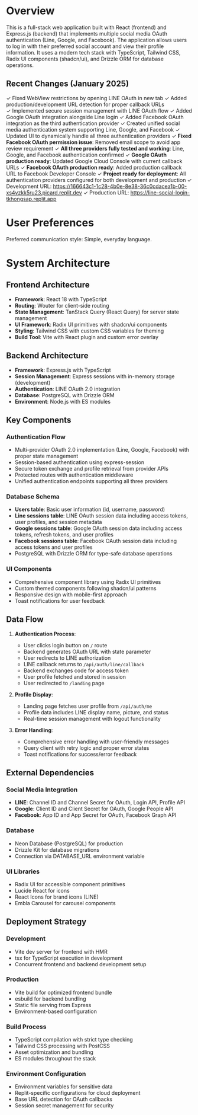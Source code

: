 # Overview

This is a full-stack web application built with React (frontend) and Express.js (backend) that implements multiple social media OAuth authentication (Line, Google, and Facebook). The application allows users to log in with their preferred social account and view their profile information. It uses a modern tech stack with TypeScript, Tailwind CSS, Radix UI components (shadcn/ui), and Drizzle ORM for database operations.

## Recent Changes (January 2025)
✓ Fixed WebView restrictions by opening LINE OAuth in new tab
✓ Added production/development URL detection for proper callback URLs  
✓ Implemented secure session management with LINE OAuth flow
✓ Added Google OAuth integration alongside Line login
✓ Added Facebook OAuth integration as the third authentication provider
✓ Created unified social media authentication system supporting Line, Google, and Facebook
✓ Updated UI to dynamically handle all three authentication providers
✓ **Fixed Facebook OAuth permission issue**: Removed email scope to avoid app review requirement
✓ **All three providers fully tested and working**: Line, Google, and Facebook authentication confirmed
✓ **Google OAuth production ready**: Updated Google Cloud Console with current callback URLs
✓ **Facebook OAuth production ready**: Added production callback URL to Facebook Developer Console
✓ **Project ready for deployment**: All authentication providers configured for both development and production
✓ Development URL: https://166643c1-1c28-4b0e-8e38-36c0cdacea1b-00-xs4vzkk5ru23.picard.replit.dev
✓ Production URL: https://line-social-login-tkhongsap.replit.app

# User Preferences

Preferred communication style: Simple, everyday language.

# System Architecture

## Frontend Architecture
- **Framework**: React 18 with TypeScript
- **Routing**: Wouter for client-side routing
- **State Management**: TanStack Query (React Query) for server state management
- **UI Framework**: Radix UI primitives with shadcn/ui components
- **Styling**: Tailwind CSS with custom CSS variables for theming
- **Build Tool**: Vite with React plugin and custom error overlay

## Backend Architecture
- **Framework**: Express.js with TypeScript
- **Session Management**: Express sessions with in-memory storage (development)
- **Authentication**: LINE OAuth 2.0 integration
- **Database**: PostgreSQL with Drizzle ORM
- **Environment**: Node.js with ES modules

## Key Components

### Authentication Flow
- Multi-provider OAuth 2.0 implementation (Line, Google, Facebook) with proper state management
- Session-based authentication using express-session
- Secure token exchange and profile retrieval from provider APIs
- Protected routes with authentication middleware
- Unified authentication endpoints supporting all three providers

### Database Schema
- **Users table**: Basic user information (id, username, password)
- **Line sessions table**: LINE OAuth session data including access tokens, user profiles, and session metadata
- **Google sessions table**: Google OAuth session data including access tokens, refresh tokens, and user profiles
- **Facebook sessions table**: Facebook OAuth session data including access tokens and user profiles
- PostgreSQL with Drizzle ORM for type-safe database operations

### UI Components
- Comprehensive component library using Radix UI primitives
- Custom themed components following shadcn/ui patterns
- Responsive design with mobile-first approach
- Toast notifications for user feedback

## Data Flow

1. **Authentication Process**:
   - User clicks login button on `/` route
   - Backend generates OAuth URL with state parameter
   - User redirects to LINE authorization
   - LINE callback returns to `/api/auth/line/callback`
   - Backend exchanges code for access token
   - User profile fetched and stored in session
   - User redirected to `/landing` page

2. **Profile Display**:
   - Landing page fetches user profile from `/api/auth/me`
   - Profile data includes LINE display name, picture, and status
   - Real-time session management with logout functionality

3. **Error Handling**:
   - Comprehensive error handling with user-friendly messages
   - Query client with retry logic and proper error states
   - Toast notifications for success/error feedback

## External Dependencies

### Social Media Integration
- **LINE**: Channel ID and Channel Secret for OAuth, Login API, Profile API
- **Google**: Client ID and Client Secret for OAuth, Google People API
- **Facebook**: App ID and App Secret for OAuth, Facebook Graph API

### Database
- Neon Database (PostgreSQL) for production
- Drizzle Kit for database migrations
- Connection via DATABASE_URL environment variable

### UI Libraries
- Radix UI for accessible component primitives
- Lucide React for icons
- React Icons for brand icons (LINE)
- Embla Carousel for carousel components

## Deployment Strategy

### Development
- Vite dev server for frontend with HMR
- tsx for TypeScript execution in development
- Concurrent frontend and backend development setup

### Production
- Vite build for optimized frontend bundle
- esbuild for backend bundling
- Static file serving from Express
- Environment-based configuration

### Build Process
- TypeScript compilation with strict type checking
- Tailwind CSS processing with PostCSS
- Asset optimization and bundling
- ES modules throughout the stack

### Environment Configuration
- Environment variables for sensitive data
- Replit-specific configurations for cloud deployment
- Base URL detection for OAuth callbacks
- Session secret management for security